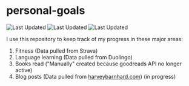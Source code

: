 # personal-goals
![Last Updated](https://img.shields.io/date/1613263768?color=FC4C02&label=Fitness%20Updated&logo=strava)
![Last Updated](https://img.shields.io/date/1613263768?color=7ac70c&label=Language%20Updated&logo=duolingo)
![Last Updated](https://img.shields.io/date/1613263768?color=e9e5cd&label=Books%20Updated&logo=goodreads)

I use this repository to keep track of my progress in these major areas:

1. Fitness (Data pulled from Strava)
2. Language learning (Data pulled from Duolingo)
3. Books read ("Manually" created because goodreads API no longer active)
4. Blog posts (Data pulled from [harveybarnhard.com](https://harveybarnhard.com)) (in progress)
